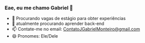 ### Eae, eu me chamo Gabriel 👋

- 🔭 Procurando vagas de estágio para obter experiências 
- 🌱 atualmente procurando aprender back-end
- 📫 Contate-me no email: ContatoJGabrielMonteiro@gmail.com
- 😄 Pronomes: Ele/Dele
